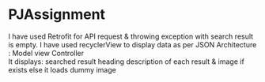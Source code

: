 # PJAssignment
I have used Retrofit for API request &amp; throwing exception with search result is empty.
I have used recyclerView to display data as per JSON 
Architecture : Model view Controller  
It displays: searched result heading description of each result &amp; image if exists else it loads dummy image
